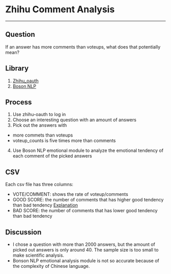 # Zhihu Comment Analysis
----
## Question
If an answer has more comments than voteups, what does that potentially mean?

## Library
1. [Zhihu_oauth](https://github.com/7sDream/zhihu-oauth)
2. [Boson NLP](https://bosonnlp.com/)

## Process
1. Use zhihu-oauth to log in
2. Choose an interesting question with an amount of answers
3.  Pick out the answers with
 * more commets than voteups
 * voteup_counts is five times more than comments
4.  Use Boson NLP emotional module to analyze the emotional tendency of each comment of the picked answers


## CSV
Each csv file has three columns:  

 * VOTE/COMMENT: shows the rate of voteup/comments
 * GOOD SCORE: the number of comments that has higher good tendency than bad tendency [Explanation](http://docs.bosonnlp.com/getting_started.html)
 * BAD SCORE: the number of comments that has lower good tendency than bad tendency

## Discussion
* I chose a question with more than 2000 answers, but the amount of picked out answers is only around 40. The sample size is too small to make scientific analysis.
* Bonson NLP emotional analysis module is not so accurate because of the complexity of Chinese language.
